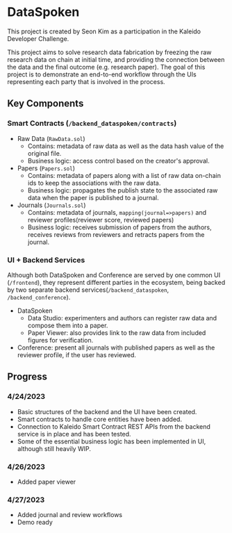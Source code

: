 # DataSpoken

This project is created by Seon Kim as a participation in the Kaleido Developer Challenge.

This project aims to solve research data fabrication by freezing the raw research data on chain at initial time, and providing the connection between the data and the final outcome (e.g. research paper). The goal of this project is to demonstrate an end-to-end workflow through the UIs representing each party that is involved in the process.

## Key Components

### Smart Contracts (`/backend_dataspoken/contracts`)

- Raw Data (`RawData.sol`)
  - Contains: metadata of raw data as well as the data hash value of the original file.
  - Business logic: access control based on the creator's approval.
- Papers (`Papers.sol`)
  - Contains: metadata of papers along with a list of raw data on-chain ids to keep the associations with the raw data.
  - Business logic: propagates the publish state to the associated raw data when the paper is published to a journal.
- Journals (`Journals.sol`)
  - Contains: metadata of journals, `mapping(journal=>papers)` and reviewer profiles(reviewer score, reviewed papers)
  - Business logic: receives submission of papers from the authors, receives reviews from reviewers and retracts papers from the journal.

### UI + Backend Services

Although both DataSpoken and Conference are served by one common UI (`/frontend`), they represent different parties in the ecosystem, being backed by two separate backend services(`/backend_dataspoken`, `/backend_conference`).

- DataSpoken
  - Data Studio: experimenters and authors can register raw data and compose them into a paper.
  - Paper Viewer: also provides link to the raw data from included figures for verification.
- Conference: present all journals with published papers as well as the reviewer profile, if the user has reviewed.




## Progress

### 4/24/2023
- Basic structures of the backend and the UI have been created.
- Smart contracts to handle core entities have been added.
- Connection to Kaleido Smart Contract REST APIs from the backend service is in place and has been tested.
- Some of the essential business logic has been implemented in UI, although still heavily WIP.

### 4/26/2023
- Added paper viewer

### 4/27/2023
- Added journal and review workflows
- Demo ready